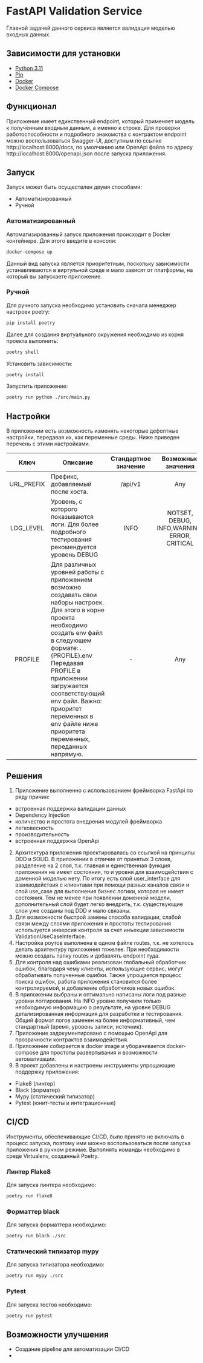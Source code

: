 # FastAPI Validation Service

Главной задачей данного сервиса является валидация моделью входных данных.

## Зависимости для установки

- [Python 3.11](https://www.python.org/downloads/)
- [Pip](https://pypi.org/project/pip/)
- [Docker](https://www.docker.com/products/docker-desktop)
- [Docker Compose](https://docs.docker.com/compose/install/)

## Функционал

Приложение имеет единственный endpoint, который применяет модель к полученным входным данным, а именно к строке.
Для проверки работоспособности и подробного знакомства с контрактом endpoint можно воспользоваться Swagger-UI, доступным по ссылке http://localhost:8000/docs, по умолчанию или OpenApi файла по адресу http://localhost:8000/openapi.json после запуска приложения.

## Запуск

Запуск может быть осуществлен двумя способами:

- Автоматизированный
- Ручной

### Автоматизированный

Автоматизированный запуск приложения происходит в Docker контейнере. Для этого введите в консоли:
```bash
docker-compose up
```
Данный вид запуска является приоритетным, поскольку зависимости устанавливаются в виртульной среде и мало зависят от платформы, на который вы запускаете приложение.

### Ручной

Для ручного запуска необходимо установить сначала менеджер настроек poetry:
```bash
pip install poetry
```
Далее для создания виртуального окружения необходимо из корня проекта выполнить:
```bash
poetry shell
```
Установить зависимости:
```bash
poetry install
```
Запустить приложение:
```bash
poetry run python ./src/main.py
```

## Настройки

В приложении есть возможность изменять некоторые дефолтные настройки, передавая их, как переменные среды. Ниже приведен перечень с этими настройками.

| Ключ       | Описание                                                                                                                                                                                                                                                                                                                                     | Стандартное значение | Возможные значения |
|:------------------:|----------------------------------------------------------------------------------------------------------------------------------------------------------------------------------------------------------------------------------------------------------------------------------------------------------------------------------------------|:--------------------:|:------------------:|
| URL_PREFIX | Префикс, добавляемый после хоста.                                                                                                                                                                                                                                                                                                            |       /api/v1        |        Any         |
| LOG_LEVEL  | Уровень, с которого показываются логи. Для более подробного тестирования рекомендуется уровень DEBUG                                                                                                                                                                                                                                         |         INFO         |    NOTSET, DEBUG, INFO,WARNING, ERROR, CRITICAL    |
| PROFILE    | Для различных уровней работы с приложением возможно создавать свои наборы настроек. Для этого в корне проекта необходимо создать env файл в следующем формате: .{PROFILE}.env  Передавая PROFILE в приложении загружается соответствующий env файл. Важно: приоритет переменных в env файле ниже приоритета переменных, переданных напрямую. |          -           |        Any         |

## Решения

1. Приложение выполненно с использованием фреймворка FastApi по ряду причин: 
- встроенная поддержка валидации данных
- Dependency Injection
- количество и простота внедрения модулей фреймворка
- легковесность
- производительность
- встроенная поддержка OpenApi
2. Архитектура приложения проектировалась со ссылкой на принципы DDD и SOLID. В приложении в отличие от принятых 3 слоев, разделение на 2 слоя, т.к. главная и единственная функция приложения не имеет состояния, то и уровня для взаимодействия с доменной моделью нету. По итогу есть слой user_interface для взаимодействия с клиентами при помощи разных каналов связи и слой use_case для выполнения бизнес логики, которая не имеет состояния. Тем не менее при появлении доменной модели, дополнительный слой будет легко внедрить, т.к. существующие слои уже созданы под DDD и мало связаны.
3. Для возможности быстрой замены способа валидации, слабой связи между слоями приложения и простоты тестирования используется инверсия контроля за счет инъекции зависимости ValidationUseCaseInterface. 
4. Настройка роутов выполнена в одном файле routes, т.к. не хотелось делать архитектуру приложения тяжелее. При необходимости можно создать папку routes и добавлять endpoint туда.
5. Для контроля над ошибками реализован глобальный обработчик ошибок, благодаря чему клиенты, использующие сервис, могут обрабатывать полученные ошибки. Также упрощается процесс поиска ошибок, работа приложения становится более контролируемой, и добавление обработчиков новых ошибок.
6. В приложении выбраны и оптимально написаны логи под разные уровни логгирования. На INFO уровне получаем только необходимую информацию о результате, на уровне DEBUG детализированная информация для разработки и тестирования. Общий формат логов заменен на более информативный, чем стандартный (время, уровень записи, источник).
7. Приложение задокументировано с помощью OpenApi для прозрачности контрактов взаимодействия.
8. Приложение собирается в docker image и уборачивается docker-compose для простоты развертывания и возможности автоматизации.
9. В проект добавлены и настроены инструменты упрощающие поддержку приложения:
- Flake8 (линтер)
- Black (форматер)
- Mypy (статический типизатор)
- Pytest (юнит-тесты и интеграционные)

## CI/CD

Инструменты, обеспечивающие CI/CD, было принято не включать в процесс запуска, поэтому ими можно воспользоваться после запуска приложения в ручном режиме.
Выполнять команды необходимо в среде Virtualenv, созданный Poetry.

### Линтер Flake8

Для запуска линтера необходимо:
```bash
poetry run flake8
```

### Форматтер black

Для запуска форматтера необходимо:
```bash
poetry run black ./src
```

### Статический типизатор mypy

Для запуска типизатора необходимо:
```bash
poetry run mypy ./src
```

### Pytest

Для запуска тестов необходимо:
```bash
poetry run pytest
```

## Возможности улучшения

- Создание pipeline для автоматизации CI/CD
- 
